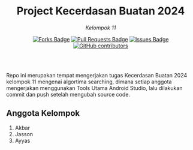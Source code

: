 ﻿<h1 align="center"> Project Kecerdasan Buatan 2024</h1>
<p align="center"><i>Kelompok 11</i></p>
<div align="center">

<a href="https://github.com/FAISALAKBARr/DolanJogja/network/members"><img src="https://img.shields.io/github/forks/FAISALAKBARr/DolanJogja" alt="Forks Badge"/></a>
<a href="https://github.com/FAISALAKBARr/DolanJogja/pulls"><img src="https://img.shields.io/github/issues-pr/FAISALAKBARr/DolanJogja" alt="Pull Requests Badge"/></a>
<a href="https://github.com/FAISALAKBARr/DolanJogja/issues"><img src="https://img.shields.io/github/issues/FAISALAKBARr/DolanJogja" alt="Issues Badge"/></a>
<a href="https://github.com/FAISALAKBARr/DolanJogja/graphs/contributors"><img alt="GitHub contributors" src="https://img.shields.io/github/contributors/FAISALAKBARr/DolanJogja?color=2b9348"></a>

</div>
<br>

<br>Repo ini merupakan tempat mengerjakan tugas Kecerdasan Buatan 2024 kelompok 11 mengenai algortima searching, dimana setiap anggota mengerjakan menggunakan Tools Utama Android Studio, lalu dilakukan commit dan push setelah mengubah source code.

## Anggota Kelompok
1. Akbar
2. Jasson
3. Ayyas
